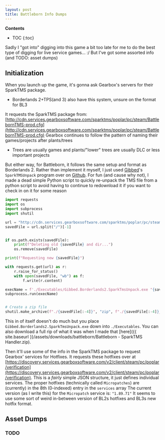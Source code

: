 ```yaml
---
layout: post
title: Battleborn Info Dumps
---
```


**Contents**
* TOC
{:toc}

Sadly I "got into" digging into this game a bit too late for me to do the best type of digging for live service games... :/
But I've got some assorted info (and TODO: asset dumps)

## Initialization
When you launch up the game, it's gonna ask Gearbox's servers for their SparkTMS package.
- Borderlands 2+TPS(and 3)  also have this system, unsure on the format for BL3

It requests the SparkTMS package from: [http://cdn.services.gearboxsoftware.com/sparktms/poplar/pc/steam/BattlebornTMS-prod.cfg](http://cdn.services.gearboxsoftware.com/sparktms/poplar/pc/steam/BattlebornTMS-prod.cfg)
Gearbox continues to follow the pattern of naming their games/projects after plants/trees
- Trees are usually games and plants/"lower" trees are usually DLC or less important projects

But either way, for Battleborn, it follows the same setup and format as Borderlands 2.
Rather than implement it myself, I just used [Gibbed](https://github.com/gibbed)'s `SparkTMSUnpack` program over on [Github](https://github.com/gibbed/Gibbed.Borderlands2/blob/master/projects/Gibbed.Borderlands2.SparkTmsUnpack/Program.cs).
For fun (and cause why not), I made a dead simple Python script to quickly re-unpack the TMS file from a python script to avoid having to continue to redownload it if you want to check in on it for some reason

```py
import requests
import os
import subprocess
import shutil

url = "http://cdn.services.gearboxsoftware.com/sparktms/poplar/pc/steam/BattlebornTMS-prod.cfg"
savedFile = url.split("/")[-1]


if os.path.exists(savedFile):
    print(f"Deleting old {savedFile} and dir...")
    os.remove(savedFile)

print(f"Requesting new {savedFile}")

with requests.get(url) as r:
    r.raise_for_status()
    with open(savedFile, "wb") as f:
        f.write(r.content)

execName = f'./Executables/Gibbed.Borderlands2.SparkTmsUnpack.exe "{savedFile}" -o'
subprocess.run(execName)


# Create a zip file
shutil.make_archive(f"./{savedFile[:-4]}", "zip", f"./{savedFile[:-4]}_unpack")
```
This in of itself doesn't do much but you place `Gibbed.Borderlands2.SparkTmsUnpack.exe` down into `./Executables`.
You can also download a full rip of what it was when I made that [here]({{ site.baseurl }}/assets/downloads/battleborn/Battleborn - SparkTMS Handler.zip).

Then it'll use some of the info in the SparkTMS package to request Gearbox' services for Hotfixes.
It requests these hotfixes over at [https://discovery.services.gearboxsoftware.com/v2/client/steam/pc/poplar/verification](https://discovery.services.gearboxsoftware.com/v2/client/steam/pc/poplar/verification).
This is a *fairly* simple JSON structure, it just defines individual services.
The proper hotfixes (technically called `Micropatches`) are (currently) in the 8th (0-indexed) entry in the `services` array
The current version (as I write this) for the `Micropatch` service is: `"1.89.71"`
It seems to use some sort of weird in-between version of BL2s hotfixes and BL3s new hotfix format.


## Asset Dumps

### TODO